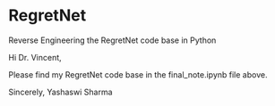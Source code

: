 # RegretNet
Reverse Engineering the RegretNet code base in Python

Hi Dr. Vincent,

Please find my RegretNet code base in the final_note.ipynb file above. 

Sincerely,
Yashaswi Sharma
